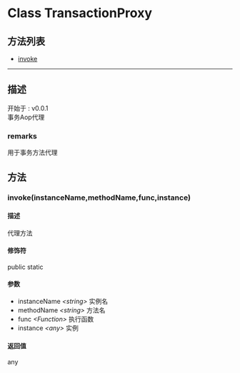 # Class TransactionProxy
## 方法列表
+ [invoke](#METHOD_invoke)
  
---
## 描述
<font class="since">开始于 : v0.0.1</font>  
事务Aop代理  
### remarks
用于事务方法代理  
## 方法
### <a id="METHOD_invoke">invoke(instanceName,methodName,func,instance)</a>
#### 描述
代理方法  
#### 修饰符
<font class="modifier">public  static</font>  
#### 参数
+ instanceName *&lt;<font class='datatype'>string</font>&gt;*  实例名
+ methodName *&lt;<font class='datatype'>string</font>&gt;*    方法名
+ func *&lt;<font class='datatype'>Function</font>&gt;*          执行函数
+ instance *&lt;<font class='datatype'>any</font>&gt;*      实例
  
#### 返回值
<font class='datatype'>any</font>  
